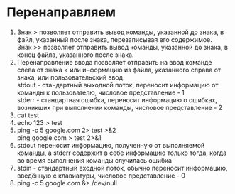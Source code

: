 # Перенаправляем

1. Знак > позволяет отправить вывод команды, указанной до знака, в файл, указанный после знака, перезаписывая его содержимое.  
Знак >> позволяет отправить вывод команды, указанной до знака, в конец файла, указанного после знака.
2. Перенаправление ввода позволяет отправить на ввод команде слева от знака < или информацию из файла, указанного справа от знака, или пользовательский ввод.  
stdout - стандартный выходной поток, переносит информацию от команды к пользователю, числовое представление - 1  
stderr - стандартная ошибка, переносит информацию о ошибках, возникших при выполнении команды, числовое представление - 2
3. cat test  
4. echo 123 > test
5. ping -c 5 google.com 2> test >&2  
ping google.com > test 2>&1
6. stdout переносит информацию, полученную от выполняемой команды, а stderr содержит в себе информацию только тогда, когда во время выполнения команды случилась ошибка
7. stdin - стандартный входной поток, обычно переносит информацию, введённую с клавиатуры, числовое представление - 0
8. ping -c 5 google.com &> /dev/null
